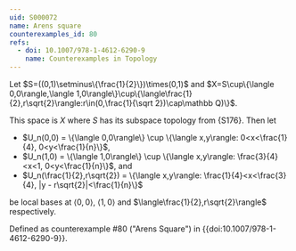 ```yaml
---
uid: S000072
name: Arens square
counterexamples_id: 80
refs:
  - doi: 10.1007/978-1-4612-6290-9
    name: Counterexamples in Topology
---
```

Let $S=((0,1)\setminus\{\frac{1}{2}\})\times(0,1)$ and $X=S\cup\{\langle 0,0\rangle,\langle 1,0\rangle\}\cup\{\langle\frac{1}{2},r\sqrt{2}\rangle:r\in(0,\frac{1}{\sqrt 2})\cap\mathbb Q)\}$.

This space is $X$ where $S$ has its subspace topology from {S176}. Then let

- $U_n(0,0) = \{\langle 0,0\rangle\} \cup \{\langle x,y\rangle: 0<x<\frac{1}{4}, 0<y<\frac{1}{n}\}$,
- $U_n(1,0) = \{\langle 1,0\rangle\} \cup \{\langle x,y\rangle: \frac{3}{4}<x<1, 0<y<\frac{1}{n}\}$, and
- $U_n(\frac{1}{2},r\sqrt{2}) = \{\langle x,y\rangle: \frac{1}{4}<x<\frac{3}{4}, |y - r\sqrt{2}|<\frac{1}{n}\}$

be local bases at $\langle 0,0\rangle$, $\langle 1,0\rangle$ and $\langle\frac{1}{2},r\sqrt{2}\rangle$ respectively.

Defined as counterexample #80 ("Arens Square")
in {{doi:10.1007/978-1-4612-6290-9}}.
